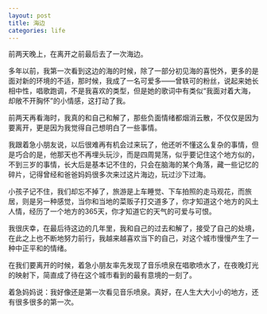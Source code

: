 ```yaml
---
layout: post
title: 海边
categories: life
---
```


前两天晚上，在离开之前最后去了一次海边。

多年以前，我第一次看到这边的海的时候，除了一部分初见海的喜悦外，更多的是面对新的环境的不适，那时候，我成了一名可爱多——曾轶可的粉丝，说起来她长相中性，唱歌跑调，不是我喜欢的类型，但是她的歌词中有类似“我面对着大海，却敞不开胸怀”的小情感，这打动了我。

前两天再看海时，我真的和自己和解了，那些负面情绪都烟消云散，不仅仅是因为要离开，更是因为我觉得自己想明白了一些事情。

我跟着急小朋友说，以后很难再有机会过来玩了，他还听不懂这么复杂的事情，但是巧合的是，他那天也不再埋头玩沙，而是四周晃荡，似乎要记住这个地方似的，不到三岁的事情，长大后是基本记不住的，只会在脑海的某个角落，藏一些记忆的碎片，记得曾经和爸爸妈妈很多次来过这片海边，玩过沙下过海。

小孩子记不住，我们却忘不掉了，旅游是上车睡觉、下车拍照的走马观花，而旅居，则是另一种感觉，当你和当地的菜贩子打交道多了，你才知道这个地方的风土人情，经历了一个地方的365天，你才知道它的天气的可爱与可恨。

我很庆幸，在最后待这边的几年里，我和自己的过去和解了，接受了自己的处境，在此之上也不断地努力前行，我越来越喜欢当下的自己，对这个城市慢慢产生了一种中正平和的情绪。

在我们要离开的时候，着急小朋友率先发现了音乐喷泉在唱歌喷水了，在夜晚灯光的映射下，简直成了待在这个城市看到的最有意境的一刻了。

着急妈妈说：我好像还是第一次看见音乐喷泉。真好，在人生大大小小的地方，还有很多很多的第一次。